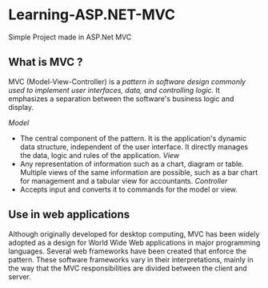 # Learning-ASP.NET-MVC
 Simple Project made in ASP.Net MVC

<!-- What is MVC ? -->
## What is MVC ?

MVC (Model-View-Controller) is a *pattern in software design commonly used to implement user interfaces, data, and controlling logic.* It emphasizes a separation between the software's business logic and display.

*Model*
* The central component of the pattern. It is the application's dynamic data structure, independent of the user interface. It directly manages the data, logic and rules of the application.
*View*
* Any representation of information such as a chart, diagram or table. Multiple views of the same information are possible, such as a bar chart for management and a tabular view for accountants.
*Controller*
* Accepts input and converts it to commands for the model or view.

<p align="right"></p>

<!-- Use in web applications -->
## Use in web applications

Although originally developed for desktop computing, MVC has been widely adopted as a design for World Wide Web applications in major programming languages. Several web frameworks have been created that enforce the pattern. These software frameworks vary in their interpretations, mainly in the way that the MVC responsibilities are divided between the client and server.

<p align="right"></p>

